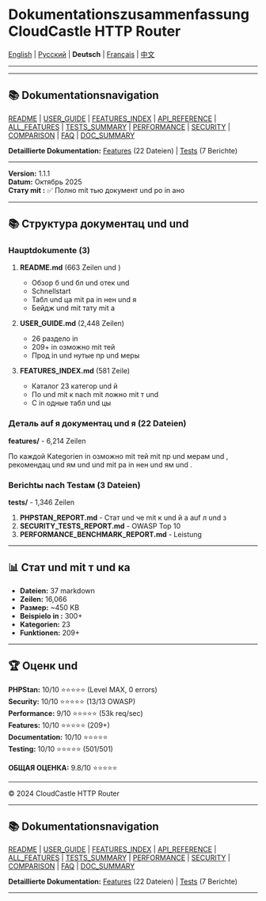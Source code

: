 # Dokumentationszusammenfassung CloudCastle HTTP Router

[English](../en/DOCUMENTATION_SUMMARY.md) | [Русский](../ru/DOCUMENTATION_SUMMARY.md) | **Deutsch** | [Français](../fr/DOCUMENTATION_SUMMARY.md) | [中文](../zh/DOCUMENTATION_SUMMARY.md)

---







---

## 📚 Dokumentationsnavigation

[README](../../README.md) | [USER_GUIDE](USER_GUIDE.md) | [FEATURES_INDEX](FEATURES_INDEX.md) | [API_REFERENCE](API_REFERENCE.md) | [ALL_FEATURES](ALL_FEATURES.md) | [TESTS_SUMMARY](TESTS_SUMMARY.md) | [PERFORMANCE](PERFORMANCE_ANALYSIS.md) | [SECURITY](SECURITY_REPORT.md) | [COMPARISON](COMPARISON.md) | [FAQ](FAQ.md) | [DOC_SUMMARY](DOCUMENTATION_SUMMARY.md)

**Detaillierte Dokumentation:** [Features](features/) (22 Dateien) | [Tests](tests/) (7 Berichte)

---


**Version:** 1.1.1  
**Datum:** Октябрь 2025  
**Стату mit :** ✅ Полно mit тью документ und ро in ано

---

## 📚 Структура документац und  und 

### Hauptdokumente (3)

1. **README.md** (663 Zeilen und )
   - Обзор б und бл und отек und 
   - Schnellstart
   - Табл und ца  mit ра in нен und я
   - Бейдж und   mit тату mit а

2. **USER_GUIDE.md** (2,448 Zeilen)
   - 26 раздело in 
   - 209+  in озможно mit тей
   - Прод in  und нутые пр und меры

3. **FEATURES_INDEX.md** (581 Zeile)
   - Каталог 23 категор und й
   - По und  mit к  nach   mit ложно mit т und 
   - С in одные табл und цы

### Деталь auf я документац und я (22 Dateien)

**features/** - 6,214 Zeilen

По каждой Kategorien  in озможно mit тей  mit  пр und мерам und , рекомендац und ям und   und   mit ра in нен und ям und .

### Berichtы  nach  Testам (3 Dateien)

**tests/** - 1,346 Zeilen

1. **PHPSTAN_REPORT.md** - Стат und че mit к und й а auf л und з
2. **SECURITY_TESTS_REPORT.md** - OWASP Top 10
3. **PERFORMANCE_BENCHMARK_REPORT.md** - Leistung

---

## 📊 Стат und  mit т und ка

- **Dateien:** 37 markdown
- **Zeilen:** 16,066
- **Размер:** ~450 KB
- **Beispielо in :** 300+
- **Kategorien:** 23
- **Funktionen:** 209+

---

## 🏆 Оценк und 

**PHPStan:** 10/10 ⭐⭐⭐⭐⭐ (Level MAX, 0 errors)  
**Security:** 10/10 ⭐⭐⭐⭐⭐ (13/13 OWASP)  
**Performance:** 9/10 ⭐⭐⭐⭐⭐ (53k req/sec)  
**Features:** 10/10 ⭐⭐⭐⭐⭐ (209+)  
**Documentation:** 10/10 ⭐⭐⭐⭐⭐  
**Testing:** 10/10 ⭐⭐⭐⭐⭐ (501/501)

**ОБЩАЯ ОЦЕНКА:** 9.8/10 ⭐⭐⭐⭐⭐

---

© 2024 CloudCastle HTTP Router


---

## 📚 Dokumentationsnavigation

[README](../../README.md) | [USER_GUIDE](USER_GUIDE.md) | [FEATURES_INDEX](FEATURES_INDEX.md) | [API_REFERENCE](API_REFERENCE.md) | [ALL_FEATURES](ALL_FEATURES.md) | [TESTS_SUMMARY](TESTS_SUMMARY.md) | [PERFORMANCE](PERFORMANCE_ANALYSIS.md) | [SECURITY](SECURITY_REPORT.md) | [COMPARISON](COMPARISON.md) | [FAQ](FAQ.md) | [DOC_SUMMARY](DOCUMENTATION_SUMMARY.md)

**Detaillierte Dokumentation:** [Features](features/) (22 Dateien) | [Tests](tests/) (7 Berichte)

---

